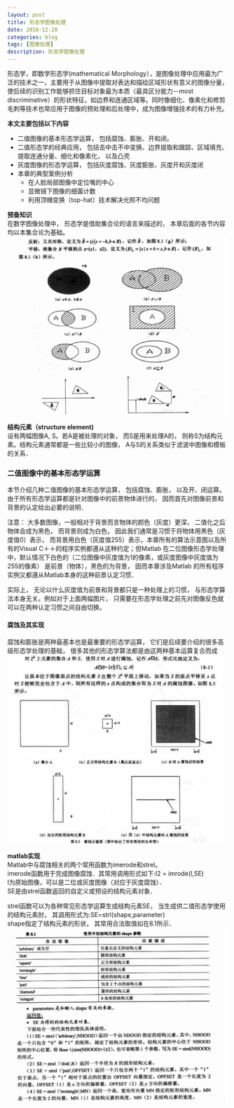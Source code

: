 ```yaml
---
layout: post
title: 形态学图像处理
date: 2016-12-28
categories: blog
tags: [图像处理]
description: 形态学图像处理
---
```


形态学，即数学形态学(mathematical Morphology），是图像处理中应用最为广泛的技术之一，主要用于从图像中提取对表达和描绘区域形状有意义的图像分量，使后续的识别工作能够抓住目标对象最为本质〈最具区分能力－most discriminative）的形状特征，如边界和连通区域等。同时像细化、像素化和修剪毛刺等技术也常应用于图像的预处理和后处理中，成为图像增强技术的有力补充。

**本文主要包括以下内容**    

- 二值图像的基本形态学运算， 包括腐蚀、膨胀、开和闭。
- 二值形态学的经典应用， 包括击中击不中变换、边界提取和跟踪、区域填充、提取连通分量、细化和像素化， 以及凸壳
- 灰度图像的形态学运算， 包括灰度腐蚀、灰度膨胀、灰度开和灰度闭
- 本章的典型案例分析
  + 在人脸局部图像中定位嘴的中心
  + 显微镜下图像的细菌计数
  + 利用顶帽变换（top-hat）技术解决光照不均问题  

**预备知识**     
在数字图像处理中， 形态学是借助集合论的语言来描述的， 本章后面的各节内容均以本集合论为基础。  
![](https://raw.githubusercontent.com/whuhan2013/myImage/master/dataImage/chapter8/p1.png)

**结构元素（structure element)**     
设有两幅图像A, S。若A是被处理的对象， 而S是用来处理A的， 则称S为结构元素。结构元素通常都是一些比较小的图像， A与S的关系类似于滤波中图像和模板的关系．  

### 二值图像中的基本形态学运算    
本节介绍几种二值图像的基本形态学运算， 包括腐蚀、膨胀， 以及开、闭运算。由于所有形态学运算都是针对图像中的前景物体进行的， 因而首先对图像前景和背景的认定给出必要的说明．  

注意： 大多数图像，一般相对于背景而言物体的颜色（灰度）更深， 二值化之后物体会成为黑色， 而背景则成为白色， 因此我们通常是习惯于将物体用黑色（灰度值0）表示， 而背景用白色（灰度值255）表示，本章所有的算法示意图以及所有的Visual C＋＋的程序实例都遵从这种约定；但Matlab 在二位图像形态学处理中，默认情况下白色的（二位图像中灰度值为1的像素，或灰度图像中灰度值为255的像素）
是前景（物体），黑色的为背景， 因而本章涉及Matlab 的所有程序实例又都遵从Matlab本身的这种前景认定习惯．     

实际上， 无论以什么灰度值为前景和背景都只是一种处理上的习惯， 与形态学算法本身无关。例如对于上面两幅图片， 只需要在形态学处理之前先对图像反色就可以在两种认定习惯之间自由切换。       

#### 腐蚀及其实现
腐蚀和膨胀是两种最基本也是最重要的形态学运算， 它们是后续要介绍的很多高级形态学处理的基础， 很多其他的形态学算法都是由这两种基本运算复合而成  
![](https://raw.githubusercontent.com/whuhan2013/myImage/master/dataImage/chapter8/p2.png)

**matlab实现**       
Matlab中与腐蚀相关的两个常用函数为imerode和strel。      
imerode函数用于完成图像腐蚀．其常用调用形式如下:I2 = imrode(I,SE)     
I为原始图像，可以是二位或灰度图像（对应于灰度腐蚀）．      
SE是由strel函数返回的自定义或预设的结构元素对象．

strel函数可以为各种常见形态学运算生成结构元素SE， 当生成供二值形态学使用的结构元素肘， 其调用形式为:SE=strl(shape,parameter)    
shape指定了结构元素的形状， 其常用合法取值如在8.1所示．        
![](https://raw.githubusercontent.com/whuhan2013/myImage/master/dataImage/chapter8/p3.png)  

